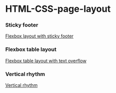 # HTML-CSS-page-layout

### Sticky footer
[Flexbox layout with sticky footer](https://zion86.github.io/HTML-CSS-page-layout/Flexbox-layout-with-sticky-footer/)

### Flexbox table layout
[Flexbox table layout with text overflow](https://zion86.github.io/HTML-CSS-page-layout/Simple-flexbox-table-layout/)

### Vertical rhythm
[Vertical rhythm](https://zion86.github.io/HTML-CSS-page-layout/Vertical-rhythm/)
